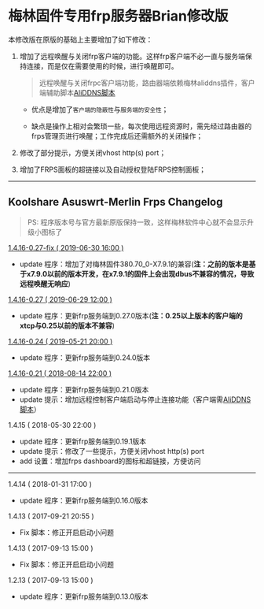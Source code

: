 # 梅林固件专用frp服务器Brian修改版

本修改版在原版的基础上主要增加了如下修改：

1. 增加了远程唤醒与关闭frp客户端的功能。这样frp客户端不必一直与服务端保持连接，而是仅在需要使用的时候，进行唤醒即可。
    > 远程唤醒与关闭frpc客户端功能，路由器端依赖梅林aliddns插件，客户端辅助脚本[AliDDNS脚本](https://github.com/ChenWenBrian/AliDDNS)

    - 优点是增加了`客户端的隐蔽性`与`服务端的安全性`；

    - 缺点是操作上相对会繁琐一些，每次使用远程资源时，需先经过路由器的frps管理页进行唤醒；工作完成后还需额外的关闭操作；

2. 修改了部分提示，方便关闭vhost http(s) port；
3. 增加了FRPS面板的超链接以及自动授权登陆FRPS控制面板；

---

## Koolshare Asuswrt-Merlin Frps Changelog

> PS: 程序版本号与官方最新原版保持一致，这样梅林软件中心就不会显示升级小图标了

[1.4.16-0.27-fix ( 2019-06-30 16:00 )](https://github.com/ChenWenBrian/merlin_frps/releases/tag/1.4.16-0.27-fix)
 - update 程序：增加了对梅林固件380.70_0-X7.9.1的兼容(**注：之前的版本是基于x7.9.0以前的版本开发，在x7.9.1的固件上会出现dbus不兼容的情况，导致远程唤醒无响应**)

[1.4.16-0.27 ( 2019-06-29 12:00 )](https://github.com/ChenWenBrian/merlin_frps/releases/tag/1.4.16-0.27)
 - update 程序：更新frp服务端到0.27.0版本(**注：0.25以上版本的客户端的xtcp与0.25以前的版本不兼容**)

[1.4.16-0.24 ( 2019-05-21 20:00 )](https://github.com/ChenWenBrian/merlin_frps/releases/tag/1.4.16-0.24)
 - update 程序：更新frp服务端到0.24.0版本

[1.4.16-0.21 ( 2018-08-14 22:00 )](https://github.com/ChenWenBrian/merlin_frps/releases/tag/1.4.16-0.21)
 - update 程序：更新frp服务端到0.21.0版本
 - update 提示：增加远程控制客户端启动与停止连接功能（客户端需[AliDDNS脚本](https://github.com/ChenWenBrian/AliDDNS)）

1.4.15 ( 2018-05-30 22:00 )
 - update 程序：更新frp服务端到0.19.1版本
 - update 提示：修改了一些提示，方便关闭vhost http(s) port
 - add 设置：增加frps dashboard的图标和超链接，方便访问

---
1.4.14 ( 2018-01-31 17:00 )
  - update    程序：更新frp服务端到0.16.0版本

1.4.13 ( 2017-09-21 20:55 )
  - Fix       脚本：修正开启启动小问题

1.4.13 ( 2017-09-13 15:00 )
  - Fix       脚本：修正开启启动小问题
  
1.2.13 ( 2017-09-13 15:00 )
  - update    程序：更新frp服务端到0.13.0版本